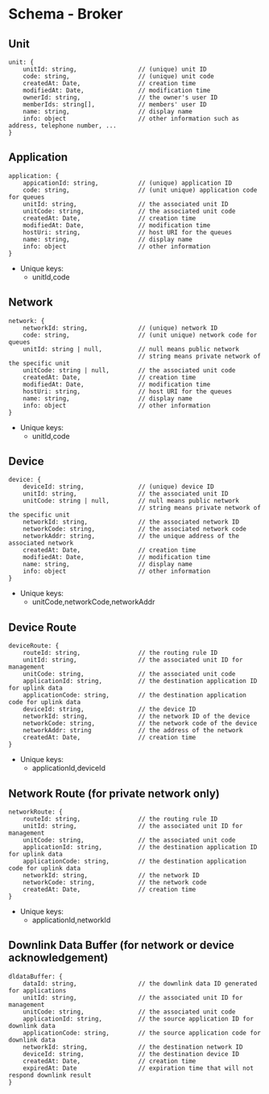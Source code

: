 # Schema - Broker

## Unit

    unit: {
        unitId: string,                 // (unique) unit ID
        code: string,                   // (unique) unit code
        createdAt: Date,                // creation time
        modifiedAt: Date,               // modification time
        ownerId: string,                // the owner's user ID
        memberIds: string[],            // members' user ID
        name: string,                   // display name
        info: object                    // other information such as address, telephone number, ...
    }

## Application

    application: {
        appicationId: string,           // (unique) application ID
        code: string,                   // (unit unique) application code for queues
        unitId: string,                 // the associated unit ID
        unitCode: string,               // the associated unit code
        createdAt: Date,                // creation time
        modifiedAt: Date,               // modification time
        hostUri: string,                // host URI for the queues
        name: string,                   // display name
        info: object                    // other information
    }

- Unique keys:
    - unitId,code

## Network

    network: {
        networkId: string,              // (unique) network ID
        code: string,                   // (unit unique) network code for queues
        unitId: string | null,          // null means public network
                                        // string means private network of the specific unit
        unitCode: string | null,        // the associated unit code
        createdAt: Date,                // creation time
        modifiedAt: Date,               // modification time
        hostUri: string,                // host URI for the queues
        name: string,                   // display name
        info: object                    // other information
    }

- Unique keys:
    - unitId,code

## Device

    device: {
        deviceId: string,               // (unique) device ID
        unitId: string,                 // the associated unit ID
        unitCode: string | null,        // null means public network
                                        // string means private network of the specific unit
        networkId: string,              // the associated network ID
        networkCode: string,            // the associated network code
        networkAddr: string,            // the unique address of the associated network
        createdAt: Date,                // creation time
        modifiedAt: Date,               // modification time
        name: string,                   // display name
        info: object                    // other information
    }

- Unique keys:
    - unitCode,networkCode,networkAddr

## Device Route

    deviceRoute: {
        routeId: string,                // the routing rule ID
        unitId: string,                 // the associated unit ID for management
        unitCode: string,               // the associated unit code
        applicationId: string,          // the destination application ID for uplink data
        applicationCode: string,        // the destination application code for uplink data
        deviceId: string,               // the device ID
        networkId: string,              // the network ID of the device
        networkCode: string,            // the network code of the device
        networkAddr: string             // the address of the network
        createdAt: Date,                // creation time
    }

- Unique keys:
    - applicationId,deviceId

## Network Route (for private network only)

    networkRoute: {
        routeId: string,                // the routing rule ID
        unitId: string,                 // the associated unit ID for management
        unitCode: string,               // the associated unit code
        applicationId: string,          // the destination application ID for uplink data
        applicationCode: string,        // the destination application code for uplink data
        networkId: string,              // the network ID
        networkCode: string,            // the network code
        createdAt: Date,                // creation time
    }

- Unique keys:
    - applicationId,networkId

## Downlink Data Buffer (for network or device acknowledgement)

    dldataBuffer: {
        dataId: string,                 // the downlink data ID generated for applications
        unitId: string,                 // the associated unit ID for management
        unitCode: string,               // the associated unit code
        applicationId: string,          // the source application ID for downlink data
        applicationCode: string,        // the source application code for downlink data
        networkId: string,              // the destination network ID
        deviceId: string,               // the destination device ID
        createdAt: Date,                // creation time
        expiredAt: Date                 // expiration time that will not respond downlink result
    }
